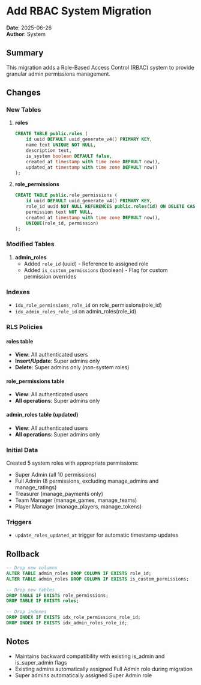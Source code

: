 # Add RBAC System Migration

**Date**: 2025-06-26  
**Author**: System

## Summary

This migration adds a Role-Based Access Control (RBAC) system to provide granular admin permissions management.

## Changes

### New Tables

1. **roles**
   ```sql
   CREATE TABLE public.roles (
       id uuid DEFAULT uuid_generate_v4() PRIMARY KEY,
       name text UNIQUE NOT NULL,
       description text,
       is_system boolean DEFAULT false,
       created_at timestamp with time zone DEFAULT now(),
       updated_at timestamp with time zone DEFAULT now()
   );
   ```

2. **role_permissions**
   ```sql
   CREATE TABLE public.role_permissions (
       id uuid DEFAULT uuid_generate_v4() PRIMARY KEY,
       role_id uuid NOT NULL REFERENCES public.roles(id) ON DELETE CASCADE,
       permission text NOT NULL,
       created_at timestamp with time zone DEFAULT now(),
       UNIQUE(role_id, permission)
   );
   ```

### Modified Tables

1. **admin_roles**
   - Added `role_id` (uuid) - Reference to assigned role
   - Added `is_custom_permissions` (boolean) - Flag for custom permission overrides

### Indexes

- `idx_role_permissions_role_id` on role_permissions(role_id)
- `idx_admin_roles_role_id` on admin_roles(role_id)

### RLS Policies

#### roles table
- **View**: All authenticated users
- **Insert/Update**: Super admins only
- **Delete**: Super admins only (non-system roles)

#### role_permissions table
- **View**: All authenticated users
- **All operations**: Super admins only

#### admin_roles table (updated)
- **View**: All authenticated users
- **All operations**: Super admins only

### Initial Data

Created 5 system roles with appropriate permissions:
- Super Admin (all 10 permissions)
- Full Admin (8 permissions, excluding manage_admins and manage_ratings)
- Treasurer (manage_payments only)
- Team Manager (manage_games, manage_teams)
- Player Manager (manage_players, manage_tokens)

### Triggers

- `update_roles_updated_at` trigger for automatic timestamp updates

## Rollback

```sql
-- Drop new columns
ALTER TABLE admin_roles DROP COLUMN IF EXISTS role_id;
ALTER TABLE admin_roles DROP COLUMN IF EXISTS is_custom_permissions;

-- Drop new tables
DROP TABLE IF EXISTS role_permissions;
DROP TABLE IF EXISTS roles;

-- Drop indexes
DROP INDEX IF EXISTS idx_role_permissions_role_id;
DROP INDEX IF EXISTS idx_admin_roles_role_id;
```

## Notes

- Maintains backward compatibility with existing is_admin and is_super_admin flags
- Existing admins automatically assigned Full Admin role during migration
- Super admins automatically assigned Super Admin role